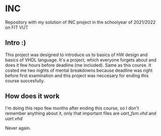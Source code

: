 # INC

Repository with my solution of INC project in the schoolyear of 2021/2022 on FIT VUT

## Intro :)

This project was designed to introduce us to basics of HW design and basics of VHDL language. It's a project, which everyone forgets about and does it few hours before deadline (me included). Same as this course.
It costed me two nights of mental breakdowns because deadline was right before first examination and this project was neccesary for ending this course succesfully.

## How does it work

I'm doing this repo few months after ending this course, so I don't remember anything about it, only that important files are *uart_fsm.vhd* and *uart.vhd*

Never again.